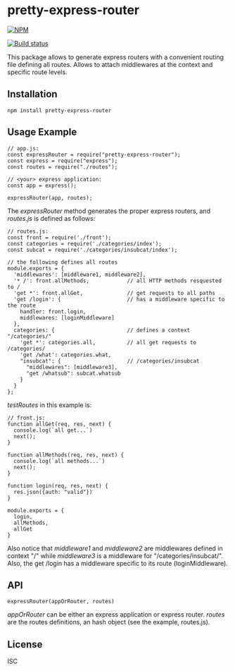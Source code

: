 # pretty-express-router
[![NPM](https://nodei.co/npm/pretty-express-router.png)](https://nodei.co/npm/pretty-express-router/)

[![Build status](https://travis-ci.org/martinlevesque/pretty-express-router.svg?branch=master)](https://travis-ci.org/martinlevesque/pretty-express-router)

This package allows to generate express routers with a convenient routing file defining all routes. Allows to attach middlewares at the context and specific route levels.

## Installation

```
npm install pretty-express-router
```

## Usage Example

```
// app.js:
const expressRouter = require("pretty-express-router");
const express = require("express");
const routes = require("./routes");

// <your> express application:
const app = express();

expressRouter(app, routes);
```

The *expressRouter* method generates the proper express routers,
and *routes.js* is defined as follows:

```
// routes.js:
const front = require('./front');
const categories = require('./categories/index');
const subcat = require('./categories/insubcat/index');

// the following defines all routes
module.exports = {
  'middlewares': [middleware1, middleware2],
  '* /': front.allMethods,            // all HTTP methods resquested to /
  'get *': front.allGet,              // get requests to all paths
  'get /login': {                     // has a middleware specific to the route
    handler: front.login,
    middlewares: [loginMiddleware]
  },
  categories: {                       // defines a context "/categories/"
    'get *': categories.all,          // all get requests to /categories/
    'get /what': categories.what,
    "insubcat": {                     // /categories/insubcat
      "middlewares": [middleware3],
      "get /whatsub": subcat.whatsub
    }
  }
};
```

*testRoutes* in this example is:

```
// front.js:
function allGet(req, res, next) {
  console.log(`all get...`)
  next();
}

function allMethods(req, res, next) {
  console.log(`all methods...`)
  next();
}

function login(req, res, next) {
  res.json({auth: "valid"})
}

module.exports = {
  login,
  allMethods,
  allGet
}

```

Also notice that *middleware1* and *middleware2* are middlewares defined
in context "/" while *middleware3* is a middleware for "/categories/insubcat/".
Also, the get /login has a middleware specific to its route (loginMiddleware).


## API

```
expressRouter(appOrRouter, routes)
```

*appOrRouter* can be either an express application or express router.
*routes* are the routes definitions, an hash object (see the example, routes.js).


## License

ISC
